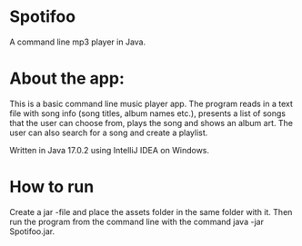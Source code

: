 # Spotifoo

A command line mp3 player in Java.

# About the app:

This is a basic command line music player app.
The program reads in a text file with song info (song titles, album names etc.), presents a list of songs that the user can choose from, plays the song and shows an album art.
The user can also search for a song and create a playlist.

Written in Java 17.0.2 using IntelliJ IDEA on Windows.

# How to run

Create a jar -file and place the assets folder in the same folder with it. Then run the program from the command line with the command java -jar Spotifoo.jar.
